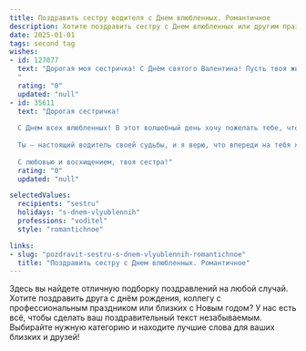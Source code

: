 ```yaml
---
title: Поздравить сестру водителя с Днем влюбленных. Романтичное
description: Хотите поздравить сестру с Днем влюбленных или другим праздником? Наш ИИ создаст незабываемое поздравление, а вы обязательно выделитесь среди других.  
date: 2025-01-01
tags: second tag
wishes:
- id: 127077
  text: "Дорогая моя сестричка! С Днём святого Валентина! Пусть твоя жизнь, как идеальная траектория движения, будет полна любви, нежности и счастья.  Пусть каждый день будет ярким, как фары твоего любимого автомобиля, освещая путь к чудесной и взаимной любви!  Желаю тебе встретить свою вторую половинку, с которой вы будете вместе бороздить просторы жизни, наслаждаясь каждым мгновением!  Целую крепко!
  "
  rating: "0"
  updated: "null"
- id: 35611
  text: "Дорогая сестричка!
  
  С Днем всех влюбленных! В этот волшебный день хочу пожелать тебе, чтобы каждый поворот судьбы улыбался тебе, как только ты умело маневрируешь на дороге жизни. Пусть твоё сердце всегда будет наполнено нежностью и любовью, а счастье освещает твой путь ярче любого фарера.
  
  Ты — настоящий водитель своей судьбы, и я верю, что впереди на тебя ждут только самые красивые маршруты. Пусть рядом будет тот, кто поддержит и разделит с тобой радуги и мелодии жизни. Пусть в твоем сердце всегда побеждает любовь!
  
  С любовью и восхищением, твоя сестра!"
  rating: "0"
  updated: "null"

selectedValues:
  recipients: "sestru"
  holidays: "s-dnem-vlyublennih"
  professions: "voditel"
  style: "romantichnoe"

links:
- slug: "pozdravit-sestru-s-dnem-vlyublennih-romantichnoe"
  title: "Поздравить сестру с Днем влюбленных. Романтичное"
---
```


Здесь вы найдете отличную подборку поздравлений на любой случай.
Хотите поздравить друга с днём рождения, коллегу с профессиональным праздником или близких с Новым годом? У нас есть всё, чтобы сделать ваш поздравительный текст незабываемым. Выбирайте нужную категорию и находите лучшие слова для ваших близких и друзей!
